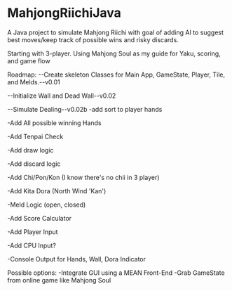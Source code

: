 # MahjongRiichiJava
A Java project to simulate Mahjong Riichi with goal of adding AI to suggest best moves/keep track of possible wins and risky discards.

Starting with 3-player. Using Mahjong Soul as my guide for Yaku, scoring, and game flow

Roadmap:
--Create skeleton Classes for Main App, GameState, Player, Tile, and Melds.--v0.01

--Initialize Wall and Dead Wall--v0.02

--Simulate Dealing--v0.02b
    -add sort to player hands

-Add All possible winning Hands

-Add Tenpai Check

-Add draw logic

-Add discard logic

-Add Chi/Pon/Kon (I know there's no chii in 3 player)

-Add Kita Dora (North Wind 'Kan')

-Meld Logic (open, closed)

-Add Score Calculator

-Add Player Input

-Add CPU Input?

-Console Output for Hands, Wall, Dora Indicator

Possible options:
-Integrate GUI using a MEAN Front-End
-Grab GameState from online game like Mahjong Soul

